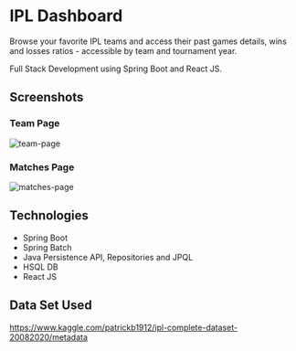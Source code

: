 #  IPL Dashboard

Browse your favorite IPL teams and access their past games details, wins and losses ratios - accessible by team and tournament year.

 Full Stack Development using Spring Boot and React JS.




## Screenshots



### Team Page

![team-page](https://user-images.githubusercontent.com/84619577/121302072-c1a1c500-c916-11eb-8cb9-f4045ab9099c.jpg)


### Matches Page

![matches-page](https://user-images.githubusercontent.com/84619577/121302044-b51d6c80-c916-11eb-9273-5fbc1ff7c02e.jpg)


## Technologies

* Spring Boot
* Spring Batch
* Java Persistence API, Repositories and JPQL
* HSQL DB
* React JS


## Data Set Used
https://www.kaggle.com/patrickb1912/ipl-complete-dataset-20082020/metadata


